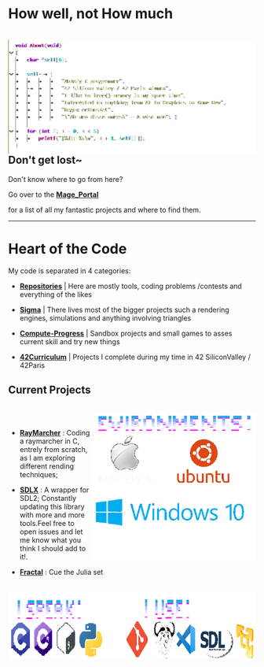 # How well, not How much

<br><img align="left" src="Ressources/Self.png"  width="600"/><br>

## Don't get lost~


Don't know where to go from here?

Go over to the **[Mage_Portal][1]** 

for a list of all my fantastic projects and where to find them.

----
# Heart of the Code

My code is separated in 4 categories:

- **[Repositories][2]** | Here are mostly tools, coding problems /contests and everything of the likes

- **[Sigma][3]** | There lives most of the bigger projects such a rendering engines, simulations and anything involving triangles

- **[Compute-Progress][4]** | Sandbox projects and small games to asses current skill and try new things

- **[42Curriculum][5]** | Projects I complete during my time in 42 SiliconValley / 42Paris


## Current Projects

<br><img align="right" src="Ressources/Envs.png" height="300"/><br>

- **[RayMarcher][6]** : Coding a raymarcher in C, entrely from scratch, as I am exploring different rending techniques;

- **[SDLX][7]** : A wrapper for SDL2; Constantly updating this library with more and more tools.Feel free to open issues and let me know what you think I should add to it!.

- **[Fractal][8]** : Cue the Julia set

<br><img align="left" src="Ressources/Tools.png" width="1000" height="140"/><br>

[1]: https://github.com/FlavorlessQuark/Mage_Portal
[2]: https://github.com/FlavorlessQuark?tab=repositories
[3]: https://github.com/LumenNoctis
[4]: https://github.com/Compute-Progress
[5]: https://github.com/42Curriculum
[6]: https://github.com/LumenNoctis/RayMarching
[7]: https://github.com/FlavorlessQuark/SDL_Tools
[8]: https://github.com/LumenNoctis/Fractals
